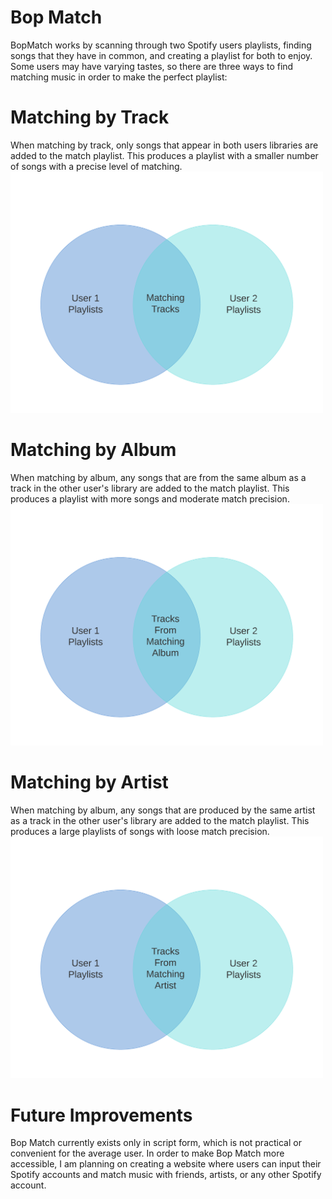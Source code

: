 # Bop Match
BopMatch works by scanning through two Spotify users playlists, finding songs that they have in common, and creating a playlist for both to enjoy. Some users may have varying tastes, so  there are three ways to find matching music in order to make the perfect playlist:

# Matching by Track
When matching by track, only songs that appear in both users libraries are added to the match playlist. This produces a playlist with a smaller number of songs with a precise level of matching.
<img src="tracksVenn.png" width="500" />


# Matching by Album
When matching by album, any songs that are from the same album as a track in the other user's library are added to the match playlist. This produces a playlist with more songs and moderate match precision.
<img src="albumVenn.png" width="500" />

# Matching by Artist
When matching by album, any songs that are produced by the same artist as a track in the other user's library are added to the match playlist. This produces a large playlists of songs with loose match precision.
<img src="artistVenn.png" width="500" />

# Future Improvements
Bop Match currently exists only in script form, which is not practical or convenient for the average user. In order to make Bop Match more accessible, I am planning on creating a website where users can input their Spotify accounts and match music with friends, artists, or any other Spotify account.
